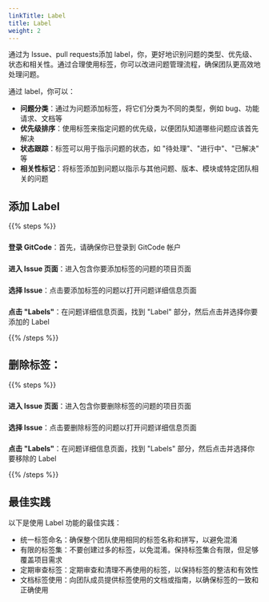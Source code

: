 ```yaml
---
linkTitle: Label
title: Label
weight: 2
---
```


通过为 Issue、pull requests添加 label，你，更好地识别问题的类型、优先级、状态和相关性。通过合理使用标签，你可以改进问题管理流程，确保团队更高效地处理问题。

通过 label，你可以：

- **问题分类**：通过为问题添加标签，将它们分类为不同的类型，例如 bug、功能请求、文档等
- **优先级排序**：使用标签来指定问题的优先级，以便团队知道哪些问题应该首先解决
- **状态跟踪**：标签可以用于指示问题的状态，如 "待处理"、"进行中"、"已解决" 等
- **相关性标记**：将标签添加到问题以指示与其他问题、版本、模块或特定团队相关的问题

## 添加 Label

{{% steps %}}

###
**登录 GitCode**：首先，请确保你已登录到 GitCode 帐户

###
**进入 Issue 页面**：进入包含你要添加标签的问题的项目页面

###
**选择 Issue**：点击要添加标签的问题以打开问题详细信息页面

###
**点击 "Labels"**：在问题详细信息页面，找到 "Label" 部分，然后点击并选择你要添加的 Label

{{% /steps %}}

## 删除标签：

{{% steps %}}

###
**进入 Issue 页面**：进入包含你要删除标签的问题的项目页面

###
**选择 Issue**：点击要删除标签的问题以打开问题详细信息页面

###
**点击 "Labels"**：在问题详细信息页面，找到 "Labels" 部分，然后点击并选择你要移除的 Label

{{% /steps %}}

## 最佳实践

以下是使用 Label 功能的最佳实践：

- 统一标签命名：确保整个团队使用相同的标签名称和拼写，以避免混淆
- 有限的标签集：不要创建过多的标签，以免混淆。保持标签集合有限，但足够覆盖项目需求
- 定期审查标签：定期审查和清理不再使用的标签，以保持标签的整洁和有效性
- 文档标签使用：向团队成员提供标签使用的文档或指南，以确保标签的一致和正确使用